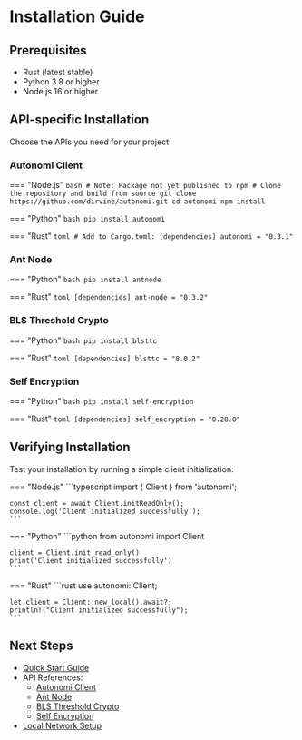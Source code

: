 # Installation Guide

## Prerequisites

- Rust (latest stable)
- Python 3.8 or higher
- Node.js 16 or higher

## API-specific Installation

Choose the APIs you need for your project:

### Autonomi Client

=== "Node.js"
    ```bash
    # Note: Package not yet published to npm
    # Clone the repository and build from source
    git clone https://github.com/dirvine/autonomi.git
    cd autonomi
    npm install
    ```

=== "Python"
    ```bash
    pip install autonomi
    ```

=== "Rust"
    ```toml
    # Add to Cargo.toml:
    [dependencies]
    autonomi = "0.3.1"
    ```

### Ant Node

=== "Python"
    ```bash
    pip install antnode
    ```

=== "Rust"
    ```toml
    [dependencies]
    ant-node = "0.3.2"
    ```

### BLS Threshold Crypto

=== "Python"
    ```bash
    pip install blsttc
    ```

=== "Rust"
    ```toml
    [dependencies]
    blsttc = "8.0.2"
    ```

### Self Encryption

=== "Python"
    ```bash
    pip install self-encryption
    ```

=== "Rust"
    ```toml
    [dependencies]
    self_encryption = "0.28.0"
    ```

## Verifying Installation

Test your installation by running a simple client initialization:

=== "Node.js"
    ```typescript
    import { Client } from 'autonomi';

    const client = await Client.initReadOnly();
    console.log('Client initialized successfully');
    ```

=== "Python"
    ```python
    from autonomi import Client

    client = Client.init_read_only()
    print('Client initialized successfully')
    ```

=== "Rust"
    ```rust
    use autonomi::Client;

    let client = Client::new_local().await?;
    println!("Client initialized successfully");
    ```

## Next Steps

- [Quick Start Guide](quickstart.md)
- API References:
  - [Autonomi Client](../api/autonomi-client/README.md)
  - [Ant Node](../api/ant-node/README.md)
  - [BLS Threshold Crypto](../api/blsttc/README.md)
  - [Self Encryption](../api/self-encryption/README.md)
- [Local Network Setup](../guides/local_network.md)

